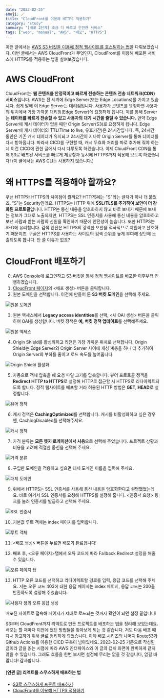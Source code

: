 ```yaml
---
date: "2023-02-25"
emoji: 🪄
title: "CloudFront를 이용해 HTTPS 적용하기"
category: "study"
summary: "[배포 2단계] 조금 더 빠르고 안전한 서비스"
tags: ["web", "manual", "AWS", "배포", "HTTPS"]
---
```


이전 글에서는 [AWS S3 버킷을 이용해 정적 웹사이트를 호스팅하는 법](https://sol-pine.github.io/react-deploy-with-s3/)을 다뤄보았습니다.
이번 글에서는 AWS CloudFront가 무엇인지, CloudFront를 이용해 배포된 서비스에 HTTPS를 적용하는 법을 살펴보겠습니다.

# AWS CloudFront

CloudFront는 **웹 콘텐츠를 안정적이고 빠르게 전송하는 콘텐츠 전송 네트워크(CDN) 서비스**입니다. AWS는 전 세계에 Edge Server(또는 Edge Locations)를 가지고 있습니다. 쉽게 말해 이 Edge Server는 대리점입니다. 사용자가 콘텐츠를 요청하면 사용자의 위치에서 가장 가까운 대리점(Edge Server)에 요청하게 됩니다. 이를 통해 Server는 **데이터를 빠르게 전송할 수 있고 사용자의 대기 시간을 줄일 수 있습니다.** 만약 Edge Server에 캐시 데이터가 없을 때만 Origin Server(S3)로 요청하게 됩니다. Edge Server에 캐시 데이터의 TTL(Time to live, 유효기간)은 24시간입니다. 즉, 24시간 동안은 기존 캐시 데이터가 유지되고 24시간이 지나야 Origin Server를 통해 데이터를 다시 받아옵니다. 따라서 CICD를 구현할 때, 캐시 무효화 처리를 따로 추가해 줘야 하는데 이건 CICD에 관한 글에서 다시 다루도록 하겠습니다. 이제 CloudFront CDN을 통해 S3로 배포된 서비스를 빠르게 제공함과 동시에 HTTPS까지 적용해 보도록 하겠습니다! (이 글에서는 AWS CLI는 사용하지 않습니다.)

# 왜 HTTPS를 적용해야 할까요?

우선 HTTP와 HTTPS의 차이점이 뭘까요? HTTPS에는 "S"라는 글자가 하나 더 붙었죠. "S"는 Security인데요. HTTPS는 HTTP 위에 **SSL/TLS를 추가하여 보안이 더 강화된 프로토콜**입니다. HTTP는 통신 내용을 암호화하지 않고 바로 보내기 때문에 보내는 정보가 그대로 노출되지만, HTTPS는 SSL 인증서를 사용해 통신 내용을 암호화하고 보낸 사람과 받는 사람의 신원을 확인하기 때문에 안전성이 높습니다. 또한 HTTPS는 SEO에 유리합니다. 검색 엔진은 HTTPS의 강력한 보안을 적극적으로 지원하고 선호하기 때문이죠. 구글은 HTTPS를 사용하는 사이트의 검색 순위를 높게 부여해 상단에 노출되도록 합니다. 안 쓸 이유가 없죠?

# CloudFront 배포하기

0. AWS Console에 로그인하고 [S3 버킷을 통해 정적 웹사이트를 배포](https://sol-pine.github.io/react-deploy-with-s3/)한 이후부터 진행하겠습니다.
1. [CloudFront 페이지](https://console.aws.amazon.com/cloudfront/v3/home)의 <배포 생성> 버튼을 클릭합니다.
2. 원본 도메인을 선택합니다. 이전에 만들어 둔 **S3 버킷 도메인**을 선택해 주세요.

![원본 도메인](https://user-images.githubusercontent.com/105091138/235878763-4b13c112-fb75-4a91-b9df-2a10c1ef9094.png)

3. 원본 액세스에서 **Legacy access identities**를 선택, <새 OAI 생성> 버튼을 클릭하여 OAI를 생성합니다. 버킷 정책은 **예, 버킷 정책 업데이트**를 선택해주세요.

![원본 액세스](https://user-images.githubusercontent.com/105091138/235880899-d88d4dc9-666a-42bc-aa6c-0dfefd5f5efb.png)

4. Origin Shield를 활성화하고 리전은 가장 가까운 위치로 선택합니다. Origin Shield는 Edge Server와 Origin Server 사이에 캐싱 계층을 하나 더 추가하여 Origin Server의 부하를 줄이고 로드 속도를 높여줍니다.

![Origin Shield 활성화](https://user-images.githubusercontent.com/105091138/235893215-f05e4e62-32d7-4eb4-a9fd-43ab45f452ff.png)

5. 자동으로 객체 압축을 해 요청 파일 크기를 압축합니다. 뷰어 프로토콜 정책을 **Redirect HTTP to HTTPS**로 설정해 HTTP로 접근할 시 HTTPS로 리다이렉트되도록 합니다. 정적 웹사이트를 배포할 거라 허용된 HTTP 방법은 **GET, HEAD**로 설정합니다.

![뷰어 정책](https://user-images.githubusercontent.com/105091138/235894120-6192ea46-811f-45d5-bdb2-7fa81a409d15.png)

6. 캐시 정책은 **CachingOptimized**를 선택합니다. 캐시를 비활성화하고 싶은 경우엔, CachingDisabled를 선택해주세요.

![캐시 정책](https://user-images.githubusercontent.com/105091138/235895082-c243d65e-7abe-46e2-b63f-1692913676f1.png)

7. 가격 분류는 **모든 엣지 로케이션에서 사용**으로 선택해 주었습니다. 프로젝트 상황과 비용을 고려해 적절한 옵션을 선택해 주세요.

![가격 분류](https://user-images.githubusercontent.com/105091138/235896085-56dfb001-b38d-4521-bf4c-5cbb5ad6fa83.png)

8. 구입한 도메인을 적용하고 싶으면 대체 도메인 이름을 입력해 주세요.

![대체 도메인](https://user-images.githubusercontent.com/105091138/235896269-0f1358ab-6aa0-4e3c-936f-6be0a9986a80.png)

9. 위에서 HTTPS는 SSL 인증서를 사용해 통신 내용을 암호화한다고 설명했었는데요. 바로 여기서 SSL 인증서를 요청해 HTTPS를 설정해 줍니다. <인증서 요청> 링크를 눌러 인증서를 발급하고 선택해 주세요.

![SSL 인증서](https://user-images.githubusercontent.com/105091138/235896818-2d6834b0-6b24-4b30-ba44-aae22af7c3d3.png)

10. 기본값 루트 객체는 index 페이지를 입력합니다.

![루트 객체](https://user-images.githubusercontent.com/105091138/235897016-ffbde231-e299-485e-abd7-7ca5016c4321.png)

11. <배포 생성> 버튼을 누르면 배포가 완료됩니다!

12. 배포 후, <오류 페이지>탭에서 오류 코드에 따라 Fallback Redirect 설정을 해줄 수 있습니다.

![오류 페이지 탭](https://user-images.githubusercontent.com/105091138/235897949-f0b71d63-e8a7-48c5-a39b-b8c87f71fa32.png)

13. HTTP 오류 코드를 선택하고 리다이렉트할 경로를 입력, 응답 코드를 선택해 주세요. 저는 오류 코드 403에 대한 응답 페이지는 index 페이지, 응답 코드는 200을 반환하도록 설정해 주었습니다.

![사용자 정의 오류 응답 생성](https://user-images.githubusercontent.com/105091138/235945271-2710f96c-2f46-41e8-bcc9-970b0f451a33.png)

배포된 사이트로 접속해 페이지가 제대로 로드되는 것까지 확인이 되면 설정 끝입니다!

S3부터 CloudFront까지 리액트로 만든 프로젝트를 배포하는 법을 정리해 보았는데요. 배포는 할 때마다 이전에 했던 방법들을 찾아보게 되는 것 같습니다. 저도 다음 배포 때 다시 참고하기 위해 글로 정리하게 되었습니다. 이제 배포 시리즈의 나머지 Route53과 Github Actions를 이용한 CICD 구축이 남아있네요. 2023-02-25 기준으로 작성된 글이라 글을 읽는 시점에 따라 AWS 인터페이스와 이 글의 캡처 화면이 완벽하게 같지 않을 수 있습니다. 그래도 흐름을 한번 보시면 설정에 무리는 없을 것 같습니다, 없길 바랍니다! 감사합니다.

#### [연관 글] 리액트를 스무스하게 배포하는 법

- [S3로 스무스하게 프론트 배포하기](https://sol-pine.github.io/react-deploy-with-s3/)
- [CloudFront를 이용해 HTTPS 적용하기](https://sol-pine.github.io/aws-cloudfront/)
